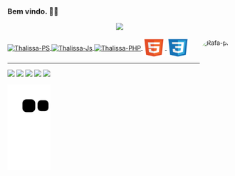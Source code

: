 ### Bem vindo. 👩‍💻

<div align="center">
  <a href="https://github.com/rafaballerini">
  <img height="180em" src="https://github-readme-stats.vercel.app/api?username=visentimthalissa&show_icons=true&theme=github_dark&include_all_commits=true&count_private=true"/>
</div>

<div style="display: inline_block"><br>
  <img align="center" alt="Thalissa-PS" height="40" width="50" src="https://cdn.jsdelivr.net/gh/devicons/devicon/icons/photoshop/photoshop-plain.svg">
  <img align="center" alt="Thalissa-Js" height="40" width="50" src="https://cdn.jsdelivr.net/gh/devicons/devicon/icons/java/java-original.svg">
  <img align="center" alt="Thalissa-PHP" height="40" width="50" src="https://cdn.jsdelivr.net/gh/devicons/devicon/icons/php/php-original.svg">
  <img align="center" alt="Thalissa-HTML" height="40" width="50" src="https://raw.githubusercontent.com/devicons/devicon/master/icons/html5/html5-original.svg">
  <img align="center" alt="Thalissa-CSS" height="40" width="50" src="https://raw.githubusercontent.com/devicons/devicon/master/icons/css3/css3-original.svg">  
          
  
  
  <img align="right" alt="Rafa-pic" height="130" style="border-radius:40px;" src="https://cdn.discordapp.com/attachments/1000487523287572531/1001519620773138462/thayzita.png">
  <hr/>
</div>
  <div> 
  <a href="https://www.youtube.com/channel/UCThmdkEYdFf3t4_bjMqFxqg" target="_blank"><img src="https://img.shields.io/badge/YouTube-FF0000?style=for-the-badge&logo=youtube&logoColor=white" target="_blank"></a>
  <a href="https://www.instagram.com/thalissa7/" target="_blank"><img src="https://img.shields.io/badge/-Instagram-%23E4405F?style=for-the-badge&logo=instagram&logoColor=white" target="_blank"></a>
 	<a href="https://www.instagram.com/thalissa7/" target="_blank"><img src="https://img.shields.io/badge/Twitch-9146FF?style=for-the-badge&logo=twitch&logoColor=white" target="_blank"></a>
  <a href = "mailto:thalissavisentim7@gmail.com"><img src="https://img.shields.io/badge/-Gmail-%23333?style=for-the-badge&logo=gmail&logoColor=white" target="_blank"></a>
  <a href="https://www.linkedin.com/in/thalissa-lopes/" target="_blank"><img src="https://img.shields.io/badge/-LinkedIn-%230077B5?style=for-the-badge&logo=linkedin&logoColor=white" target="_blank"></a> 
 
  <br>
  
![Snake animation](https://github.com/rafaballerini/rafaballerini/blob/output/github-contribution-grid-snake.svg)
 
</div>
